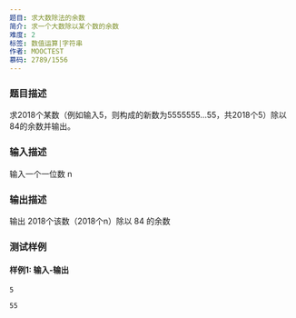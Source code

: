 ```yaml
---
题目: 求大数除法的余数
简介: 求一个大数除以某个数的余数
难度: 2
标签: 数值运算|字符串
作者: MOOCTEST
慕码: 2789/1556
---
```


### 题目描述

求2018个某数（例如输入5，则构成的新数为5555555…55，共2018个5）除以84的余数并输出。

### 输入描述

输入一个一位数 n

### 输出描述

输出 2018个该数（2018个n）除以 84 的余数

### 测试样例

#### 样例1: 输入-输出

```
5
```

```
55
```

